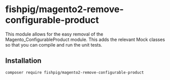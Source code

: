 # fishpig/magento2-remove-configurable-product

This module allows for the easy removal of the Magento_ConfigurableProduct module. This adds the relevant Mock classes so that you can compile and run the unit tests.

## Installation
    composer require fishpig/magento2-remove-configurable-product